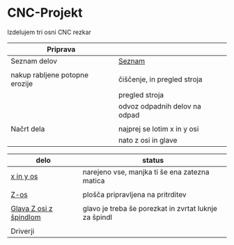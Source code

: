 # CNC-Projekt

Izdelujem tri osni CNC rezkar


| Priprava                        |                                                                             | 
|---------------------------------|-----------------------------------------------------------------------------|
| Seznam delov                    | [Seznam](https://github.com/dolnleon/CNC-Projekt/blob/main/SeznamDelov.md)  |                                                      
|                                 |                                                                             |                                                             
| nakup rabljene potopne erozije  | čiščenje, in pregled stroja                                                 | 
|                                 | pregled stroja                                                              | 
|                                 | odvoz odpadnih delov na odpad                                               | 
|                                 |                                                                             |                                         
| Načrt dela                      | najprej se lotim x in y osi                                                 |                                         
|                                 | nato z osi in glave                                                         |                                                                  


| delo                                                                               | status                                                                  | 
|------------------------------------------------------------------------------------|-------------------------------------------------------------------------|
| [x in y os](https://github.com/dolnleon/CNC-Projekt/tree/main/X%2C%20Y-os)         | narejeno vse, manjka ti še ena zatezna matica                           |     
|                                                                                    |                                                                         |                             
| [Z-os](https://github.com/dolnleon/CNC-Projekt/tree/main/Z-os)                     | plošča pripravljena na pritrditev                                       |                                               
|                                                                                    |                                                                         |                                         
| [Glava Z osi z špindlom](https://github.com/dolnleon/CNC-Projekt/tree/main/Glava)  | glavo je treba še porezkat in zvrtat luknje za špindl                   | 
|                                                                                    |                                                                         |                                         
| Driverji                                                                           |                                                                         |                                         
